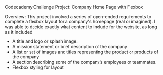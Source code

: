 Codecademy Challenge Project: Company Home Page with Flexbox

Overview:
This project involved a series of open-ended requirements to complete a flexbox layout for a company's homepage (real or imagined).
I was able to decide exactly what content to include for the website, as long as it included:

- A title and logo or splash image.
- A mission statement or brief description of the company
- A list or set of images and titles representing the product or products of the company
- A section describing some of the company’s employees or teammates.
- Flexbox styling for layout
